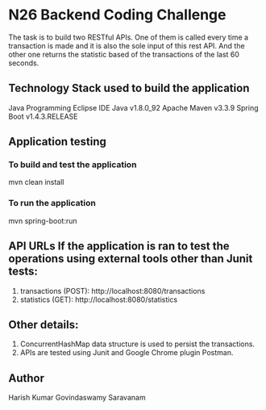 # N26 Backend Coding Challenge

The task is to build two RESTful APIs. One of them is called every time a transaction is made and it is also the sole input of this rest API. And the other one returns the statistic based of the transactions of the last 60 seconds.

## Technology Stack used to build the application 

Java Programming
Eclipse IDE
Java v1.8.0_92
Apache Maven v3.3.9
Spring Boot v1.4.3.RELEASE

## Application testing

### To build and test the application
mvn clean install

### To run the application
mvn spring-boot:run

## API URLs If the application is ran to test the operations using external tools other than Junit tests:

1. transactions (POST):
	http://localhost:8080/transactions
2. statistics (GET):
	http://localhost:8080/statistics
	
## Other details:

1. ConcurrentHashMap data structure is used to persist the transactions.
2. APIs are tested using Junit and Google Chrome plugin Postman.

## Author
Harish Kumar Govindaswamy Saravanam
 